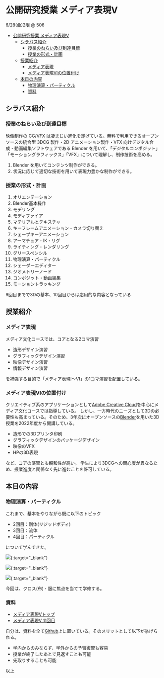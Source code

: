 # 公開研究授業 メディア表現V
6/28(金)2限 @ 506

- [公開研究授業 メディア表現V](#公開研究授業-メディア表現v)
  - [シラバス紹介](#シラバス紹介)
    - [授業のねらい及び到達目標](#授業のねらい及び到達目標)
    - [授業の形式・計画](#授業の形式計画)
  - [授業紹介](#授業紹介)
    - [メディア表現](#メディア表現)
    - [メディア表現VIの位置付け](#メディア表現viの位置付け)
  - [本日の内容](#本日の内容)
    - [物理演算・パーティクル](#物理演算パーティクル)
    - [資料](#資料)

## シラバス紹介
### 授業のねらい及び到達目標
映像制作の CG/VFX は凄まじい進化を遂げている。無料で利用できるオープンソースの統合型 3DCG 製作・2D アニメーション製作・VFX 向けデジタル合成・動画編集ソフトウェアである Blender を用いて、「デジタルコンポジット」「モーショングラフィックス」「VFX」について理解し、制作技術を高める。

1. Blender を用いてコンテンツ制作ができる。
2. 状況に応じて適切な技術を用いて表現力豊かな制作ができる。

### 授業の形式・計画
1. オリエンテーション
2. Blender基本操作
3. モデリング
4. モディファイア
5. マテリアルとテキスチャ
6. キーフレームアニメーション・カメラ切り替え
7. シェープキーアニメーション
8. アーマチュア・IK・リグ
9. ライティング・レンダリング
10. グリースペンシル
11. 物理演算・パーティクル
12. シェーダーエディター
13. ジオメトリーノード
14. コンポジット・動画編集
15. モーショントラッキング

9回目までで3Dの基本、10回目からは応用的な内容となっている

## 授業紹介
### メディア表現
メディア文化コースでは、コアとなる2コマ演習
- 造形デザイン演習
- グラフィックデザイン演習
- 映像デザイン演習
- 情報デザイン演習

を補強する目的で「メディア表現I〜VI」の1コマ演習を配置している。

### メディア表現VIの位置付け
クリエイティブ系のアプリケーションとして[Adobe Creative Cloud](https://www.adobe.com/jp/creativecloud.html)を中心にメディア文化コースでは指導している。
しかし、一方時代のニーズとして3Dの必要性も高まっている。そのため、3年次にオープンソースの[Blender](https://www.blender.org/)を用いた3D授業を2022年度から開講している。

- 造形での3Dプリンタ印刷
- グラフィックデザインのパッケージデザイン
- 映像のVFX
- HPの3D表現

など、コアの演習とも親和性が高い。
学生により3DCGへの関心度が異なるため、授業進度と関係なく先に進むことを許可している。

## 本日の内容
### 物理演算・パーティクル
これまで、基本をやりながら既に以下のトピック
- 2回目：剛体(リジッドボディ)
- 3回目：流体
- 4回目：パーティクル

について学んできた。


[![](https://img.youtube.com/vi/hWLGzx87KB0/0.jpg)](https://www.youtube.com/watch?v=hWLGzx87KB0){:target="_blank"}

[![](https://img.youtube.com/vi/SDfD5dxjedI/0.jpg)](https://www.youtube.com/watch?v=SDfD5dxjedI){:target="\_blank"}

[![](https://img.youtube.com/vi/WDFyFWKuJ3E/0.jpg)](https://www.youtube.com/watch?v=WDFyFWKuJ3E){:target="_blank"}

今回は、クロス(布)・服に焦点を当てて学修する。

### 資料
- [メディア表現Vトップ](https://sammyppr.github.io/2024/MediaRepresentationV/)
- [メディア表現V 11回目](https://sammyppr.github.io/2024/MediaRepresentationV/mr5_11.html)

自分は、資料を全て[Github](https://sammyppr.github.io/)上に置いている。そのメリットとして以下が挙げられる。
- 学内からのみならず、学外からの予習復習も容易
- 授業が終了したあとで見返すことも可能
- 先取りすることも可能

以上

